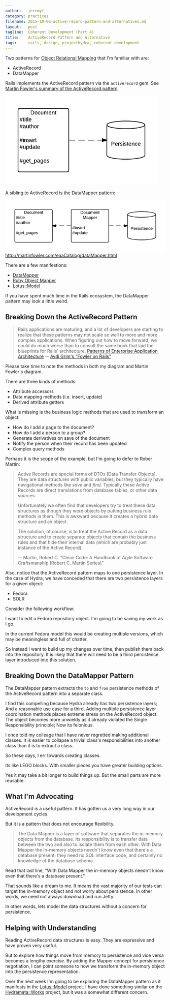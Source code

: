 ```yaml
---
author:   jeremyf
category: practices
filename: 2015-10-06-active-record-pattern-and-alternatives.md
layout:   post
tagline:  Coherent Development (Part 4)
title:    ActiveRecord Pattern and Alternative
tags:     rails, design, projecthydra, coherent-development
---
```


Two patterns for [Object Relational Mapping](http://en.wikipedia.org/wiki/Object-relational_mapping) that I'm familiar with are:

* ActiveRecord
* DataMapper

Rails implements the ActiveRecord pattern via the `activerecord` gem.
See [Martin Fowler's summary of the ActiveRecord pattern](http://www.martinfowler.com/eaaCatalog/activeRecord.html).

![Data & Behavior Object and Persistence Layer](/images/active-record-pattern.png)

A sibling to ActiveRecord is the DataMapper pattern:

![Data Behavior Object, Mapping Object, and Persistence Layer](/images/data-mapper-pattern.png)
http://martinfowler.com/eaaCatalog/dataMapper.html

There are a few manifestions:

* [DataMapper](http://datamapper.org/)
* [Ruby Object Mapper](http://rom-rb.org/)
* [Lotus::Model](https://github.com/lotus/model)

If you have spent much time in the Rails ecosystem, the DataMapper pattern may look a little weird.

## Breaking Down the ActiveRecord Pattern

> Rails applications are maturing, and a lot of developers are starting to realize that these patterns may not scale so well to more and more complex applications.
> When figuring out how to move forward, we could do much worse than to consult the same book that laid the blueprints for Rails’ architecture, [Patterns of Enterprise Application Architecture](http://www.amazon.com/Patterns-Enterprise-Application-Architecture-Martin/dp/0321127420)
> -- [Avdi Grim's "Fowler on Rails"](http://devblog.avdi.org/2011/07/27/fowler-on-rails/)

Please take time to note the methods in both my diagram and Martin Fowler's diagram.

There are three kinds of methods:

* Attribute accessors
* Data mapping methods (i.e. insert, update)
* Derived attribute getters

What is missing is the business logic methods that are used to transform an object.

* How do I add a page to the document?
* How do I add a person to a group?
* Generate derivatives on save of the document
* Notify the person when their record has been updated
* Complex query methods

Perhaps it is the scope of the example, but I'm going to defer to Rober Martin:

> Active Records are special forms of DTOs [Data Transfer Objects]. They are data structures with public variables; but they typically have navigational methods like *save* and *find*. Typically these Active Records are direct translations from database tables, or other data sources.
>
> Unfortunately we often find that developers try to treat these data structures as though they were objects by putting business rule methods in them.
> This is awkward because it creates a hybrid data structure and an object.
>
> The solution, of course, is to treat the Active Record as a data structure and to create separate objects that contain the business rules and that hide their internal data (which are probably just instance of the Active Record).
>
> -- Martin, Robert C. "Clean Code: A Handbook of Agile Software Craftsmanship (Robert C. Martin Series)"

Also, notice that the ActiveRecord pattern maps to one persistence layer.
In the case of Hydra, we have conceded that there are two persistence layers for a given object:

* Fedora
* SOLR

Consider the following workflow:

I want to edit a Fedora repository object. I'm going to be saving my work as I go.

In the current Fedora model this would be creating multiple versions, which may be meaningless and full of chatter.

So instead I want to build up my changes over time, then publish them back into the repository.
It is likely that there will need to be a third persistence layer introduced into this solution.

## Breaking Down the DataMapper Pattern

The DataMapper pattern extracts the `to` and `from` persistence methods of the ActiveRecord pattern into a separate class.

I find this compelling because Hydra already has two persistence layers; And a reasonable use case for a third.
Adding multiple persistence layer coordination methods places extreme stress on the ActiveRecord object.
The object becomes more unwieldy as it already violated the Single Responsibility principle; Now its felonious.

I once told my colleage that I have never regretted making additional classes.
It is easier to collapse a trivial class's responsibilities into another class than it is to extract a class.

So these days, I err towards creating classes.

Its like LEGO blocks.
With smaller pieces you have greater building options.

Yes it may take a bit longer to build things up.
But the small parts are more reusable.

## What I'm Advocating

ActiveRecord is a useful pattern.
It has gotten us a very long way in our development cycles.

But it is a pattern that does not encourage flexibility.

> The Data Mapper is a layer of software that separates the in-memory objects from the database.
> Its responsibility is to transfer data between the two and also to isolate them from each other.
> With Data Mapper the in-memory objects needn't know even that there's a database present; they need no SQL interface code, and certainly no knowledge of the database schema.

Read that last line, "With Data Mapper the in-memory objects needn't know even that there's a database present."

That sounds like a dream to me.
It means the vast majority of our tests can target the in-memory object and not worry about persistence.
In other words, we need not always download and run Jetty.

In other words, lets model the data structures without a concern for persistence.

## Helping with Understanding

Reading ActiveRecord data structures is easy.
They are expressive and have proven very useful.

But to explore how things move from memory to persistence and vice versa becomes a lengthy exercise.
By adding the Mapper concept for persistence negotiation, I can point someone to how we transform the in-memory object into the persistence representation.

Over the next week I'm going to be exploring the DataMapper pattern as it manifests in the [Lotus::Model](https://github.com/lotus/model) project.
I have done something similar on the [Hydramata::Works](https://github.com/ndlib/hydramata-works) project, but it was a somewhat different concern.
